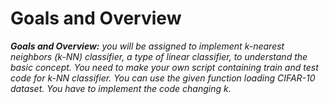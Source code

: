 # Goals and Overview

***Goals and Overview:** you will be assigned to implement k-nearest neighbors (k-NN) classifier, a type of linear classifier, to understand the basic concept.*
*You need to make your own script containing train and test code for k-NN classifier. You can use the given function loading CIFAR-10 dataset.*
*You have to implement the code changing k.*
